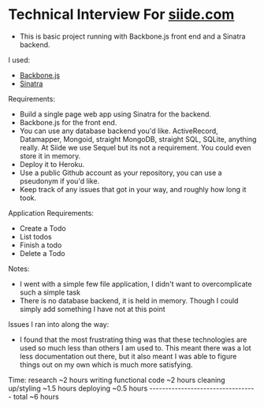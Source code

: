 Technical Interview For [siide.com](http://www.siide.com/)
==========================================================
 * This is basic project running with Backbone.js front end and a Sinatra backend.

I used:
 * [Backbone.js](http://documentcloud.github.com/backbone/)
 * [Sinatra](http://www.sinatrarb.com/)
 
Requirements:
 * Build a single page web app using Sinatra for the backend. 
 * Backbone.js for the front end. 
 * You can use any database backend you'd like. ActiveRecord, Datamapper, Mongoid, straight MongoDB, straight SQL,  SQLite, anything really. At Siide we use Sequel but its not a requirement. You could even store it in memory.
 * Deploy it to Heroku. 
 * Use a public Github account as your repository, you can use a pseudonym if you'd like.
 * Keep track of any issues that got in your way, and roughly how long it took.
 
Application Requirements:
 * Create a Todo
 * List todos
 * Finish a todo
 * Delete a Todo

Notes:
 * I went with a simple few file application, I didn't want to overcomplicate such a simple task
 * There is no database backend, it is held in memory. Though I could simply add something I have not at this point
	
Issues I ran into along the way:
 * I found that the most frustrating thing was that these technologies are used so much less than others I am used to. This meant there was a lot less documentation out there, but it also meant I was able to figure things out on my own which is much more satisfying.
	
Time:
	research 				~2 hours
	writing functional code ~2 hours
	cleaning up/styling 	~1.5 hours
	deploying 				~0.5 hours
	----------------------------------
	total					~6 hours
